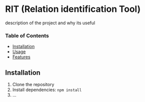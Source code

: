 # RIT (Relation identification Tool)
description of the project and why its useful

### Table of Contents

- [Installation](#installation)
- [Usage](#usage)
- [Features](#features)


## Installation
<!-- Add this anchor link at the beginning of the section -->
<a name="installation"></a>

1. Clone the repository
2. Install dependencies: `npm install`
3. ...